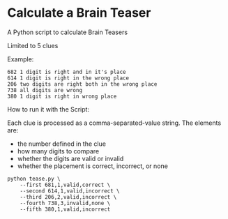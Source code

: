 # Calculate a Brain Teaser

A Python script to calculate Brain Teasers

Limited to 5 clues

Example:

```
682 1 digit is right and in it's place
614 1 digit is right in the wrong place
206 two digits are right both in the wrong place
738 all digits are wrong
380 1 digit is right in wrong place
```

How to run it with the Script:

Each clue is processed as a comma-separated-value string. The elements are:
  - the number defined in the clue
  - how many digits to compare
  - whether the digits are valid or invalid
  - whether the placement is correct, incorrect, or none

```
python tease.py \
    --first 681,1,valid,correct \
    --second 614,1,valid,incorrect \
    --third 206,2,valid,incorrect \
    --fourth 738,3,invalid,none \
    --fifth 380,1,valid,incorrect
```

